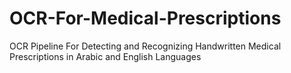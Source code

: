# OCR-For-Medical-Prescriptions
OCR Pipeline For Detecting and Recognizing Handwritten Medical Prescriptions in Arabic and English Languages
